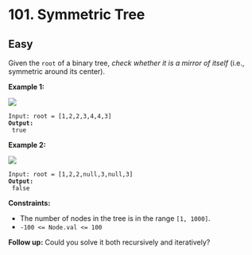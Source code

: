 # 101. Symmetric Tree

## Easy



Given the `root` of a binary tree, _check whether it is a mirror of itself_ (i.e., symmetric around its center).

&#x20;

**Example 1:**

![](https://assets.leetcode.com/uploads/2021/02/19/symtree1.jpg)

<pre><code>Input: root = [1,2,2,3,4,4,3]
<strong>Output:
</strong> true
</code></pre>

**Example 2:**

![](https://assets.leetcode.com/uploads/2021/02/19/symtree2.jpg)

<pre><code>Input: root = [1,2,2,null,3,null,3]
<strong>Output:
</strong> false
</code></pre>

&#x20;

**Constraints:**

* The number of nodes in the tree is in the range `[1, 1000]`.
* `-100 <= Node.val <= 100`

&#x20;

**Follow up:** Could you solve it both recursively and iteratively?
